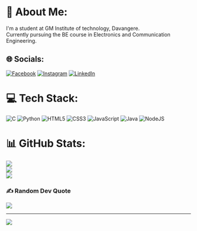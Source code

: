 # 💫 About Me:
I'm a student at GM Institute of technology, Davangere.<br>Currently pursuing the BE course in Electronics and Communication Engineering.<br>


## 🌐 Socials:
[![Facebook](https://img.shields.io/badge/Facebook-%231877F2.svg?logo=Facebook&logoColor=white)](https://facebook.com/VittalMugali) [![Instagram](https://img.shields.io/badge/Instagram-%23E4405F.svg?logo=Instagram&logoColor=white)](https://instagram.com/vittal_m_m) [![LinkedIn](https://img.shields.io/badge/LinkedIn-%230077B5.svg?logo=linkedin&logoColor=white)](https://linkedin.com/in/VittalMugali) 

# 💻 Tech Stack:
![C](https://img.shields.io/badge/c-%2300599C.svg?style=plastic&logo=c&logoColor=white) ![Python](https://img.shields.io/badge/python-3670A0?style=plastic&logo=python&logoColor=ffdd54) ![HTML5](https://img.shields.io/badge/html5-%23E34F26.svg?style=plastic&logo=html5&logoColor=white) ![CSS3](https://img.shields.io/badge/css3-%231572B6.svg?style=plastic&logo=css3&logoColor=white) ![JavaScript](https://img.shields.io/badge/javascript-%23323330.svg?style=plastic&logo=javascript&logoColor=%23F7DF1E) ![Java](https://img.shields.io/badge/java-%23ED8B00.svg?style=plastic&logo=openjdk&logoColor=white) ![NodeJS](https://img.shields.io/badge/node.js-6DA55F?style=plastic&logo=node.js&logoColor=white)
# 📊 GitHub Stats:
![](https://github-readme-stats.vercel.app/api?username=Vittal3993&theme=gruvbox&hide_border=false&include_all_commits=true&count_private=true)<br/>
![](https://github-readme-streak-stats.herokuapp.com/?user=Vittal3993&theme=gruvbox&hide_border=false)<br/>
![](https://github-readme-stats.vercel.app/api/top-langs/?username=Vittal3993&theme=gruvbox&hide_border=false&include_all_commits=true&count_private=true&layout=compact)

### ✍️ Random Dev Quote
![](https://quotes-github-readme.vercel.app/api?type=horizontal&theme=radical)

---
[![](https://visitcount.itsvg.in/api?id=Vittal3993&icon=0&color=0)](https://visitcount.itsvg.in)

<!-- Proudly created with GPRM ( https://gprm.itsvg.in ) -->
